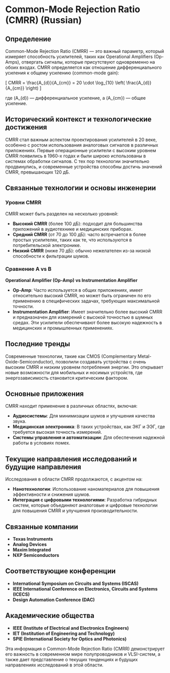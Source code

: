 # Common-Mode Rejection Ratio (CMRR) (Russian)

## Определение

Common-Mode Rejection Ratio (CMRR) — это важный параметр, который измеряет способность усилителей, таких как Operational Amplifiers (Op-Amps), отвергать сигналы, которые присутствуют одновременно на обоих входах. CMRR определяется как отношение дифференциального усиления к общему усилению (common-mode gain):

\[
CMRR = \frac{A_{d}}{A_{cm}} = 20 \cdot \log_{10} \left( \frac{A_{d}}{A_{cm}} \right)
\]

где \(A_{d}\) — дифференциальное усиление, а \(A_{cm}\) — общее усиление.

## Исторический контекст и технологические достижения

CMRR стал важным аспектом проектирования усилителей в 20 веке, особенно с ростом использования аналоговых сигналов в различных приложениях. Первые операционные усилители с высоким уровнем CMRR появились в 1960-х годах и были широко использованы в системах обработки сигналов. С тех пор технологии значительно продвинулись, и современные устройства способны достичь значений CMRR, превышающих 120 дБ.

## Связанные технологии и основы инженерии

### Уровни CMRR

CMRR может быть разделен на несколько уровней:

- **Высокий CMRR** (более 100 дБ): подходит для большинства приложений в аудиотехнике и медицинских приборах.
- **Средний CMRR** (от 70 до 100 дБ): часто встречается в более простых усилителях, таких как те, что используются в потребительской электронике.
- **Низкий CMRR** (ниже 70 дБ): обычно нежелателен из-за низкой способности к фильтрации шумов.

### Сравнение A vs B

**Operational Amplifier (Op-Amp) vs Instrumentation Amplifier**

- **Op-Amp**: Часто используется в общих приложениях, имеет относительно высокий CMRR, но может быть ограничен по его применению в специфических задачах, требующих максимальной точности.
- **Instrumentation Amplifier**: Имеет значительно более высокий CMRR и предназначен для измерений с высокой точностью в шумных средах. Эти усилители обеспечивают более высокую надежность в медицинских и промышленных применениях.

## Последние тренды

Современные технологии, такие как CMOS (Complementary Metal-Oxide-Semiconductor), позволили создавать устройства с очень высоким CMRR и низким уровнем потребления энергии. Это открывает новые возможности для мобильных и носимых устройств, где энергозависимость становится критическим фактором.

## Основные приложения

CMRR находит применение в различных областях, включая:

- **Аудиосистемы**: Для минимизации шумов и улучшения качества звука.
- **Медицинская электроника**: В таких устройствах, как ЭКГ и ЭЭГ, где требуется высокая точность измерений.
- **Системы управления и автоматизации**: Для обеспечения надежной работы в условиях помех.

## Текущие направления исследований и будущие направления

Исследования в области CMRR продолжаются, с акцентом на:

- **Нанотехнологии**: Использование наноматериалов для повышения эффективности и снижения шумов.
- **Интеграция с цифровыми технологиями**: Разработка гибридных систем, которые объединяют аналоговые и цифровые технологии для повышения CMRR и улучшения производительности.

## Связанные компании

- **Texas Instruments**
- **Analog Devices**
- **Maxim Integrated**
- **NXP Semiconductors**

## Соответствующие конференции

- **International Symposium on Circuits and Systems (ISCAS)**
- **IEEE International Conference on Electronics, Circuits and Systems (ICECS)**
- **Design Automation Conference (DAC)**

## Академические общества

- **IEEE (Institute of Electrical and Electronics Engineers)**
- **IET (Institution of Engineering and Technology)**
- **SPIE (International Society for Optics and Photonics)**

Эта информация о Common-Mode Rejection Ratio (CMRR) демонстрирует его важность в современном мире полупроводников и VLSI-систем, а также дает представление о текущих тенденциях и будущих направлениях исследований в этой области.